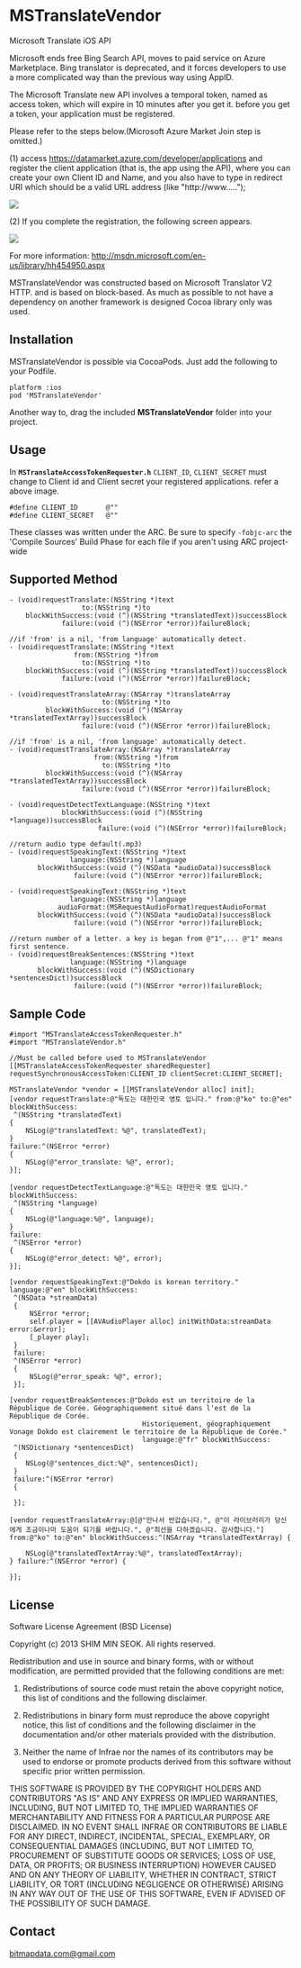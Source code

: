 MSTranslateVendor
=================

Microsoft Translate iOS API

Microsoft ends free Bing Search API, moves to paid service on Azure Marketplace. Bing translator is deprecated, and it forces developers to use a more complicated way than the previous way using AppID.

The Microsoft Translate new API involves a temporal token, named as access token, which will expire in 10 minutes after you get it. before you get a token, your application must be registered.

Please refer to the steps below.(Microsoft Azure Market Join step is omitted.) 

(1) access https://datamarket.azure.com/developer/applications and register the client application (that is, the app using the API), where you can create your own Client ID and Name, and you also have to type in
redirect URI which should be a valid URL address (like "http://www.....");
  
![](https://s3.amazonaws.com/Y1J8k27YH1U3r6LeEwCOP2cvY97xxXTs/img0.png)

(2) If you complete the registration, the following screen appears. 
  
![](https://s3.amazonaws.com/Y1J8k27YH1U3r6LeEwCOP2cvY97xxXTs/img1.png)

For more information: http://msdn.microsoft.com/en-us/library/hh454950.aspx

MSTranslateVendor was constructed based on Microsoft Translator V2 HTTP. and is based on block-based.  As much as possible to not have a dependency on another framework is designed Cocoa library only was used.

## Installation ##

MSTranslateVendor is possible via CocoaPods. Just add the following to your Podfile.

    platform :ios
    pod 'MSTranslateVendor'

Another way to, drag the included <b>MSTranslateVendor</b> folder into your project.

## Usage ##

In <b>`MSTranslateAccessTokenRequester.h`</b> `CLIENT_ID`, `CLIENT_SECRET` must change to Client id and Client secret your registered applications. refer a above image.

    #define CLIENT_ID       @""
    #define CLIENT_SECRET   @""

These classes was written under the ARC. Be sure to specify `-fobjc-arc` the 'Compile Sources' Build Phase for each file if you aren't using ARC project-wide

## Supported Method ##

	- (void)requestTranslate:(NSString *)text
                      to:(NSString *)to
        blockWithSuccess:(void (^)(NSString *translatedText))successBlock
                 failure:(void (^)(NSError *error))failureBlock;

	//if 'from' is a nil, 'from language' automatically detect.
	- (void)requestTranslate:(NSString *)text
                    from:(NSString *)from
                      to:(NSString *)to
        blockWithSuccess:(void (^)(NSString *translatedText))successBlock
                 failure:(void (^)(NSError *error))failureBlock;

	- (void)requestTranslateArray:(NSArray *)translateArray
                           to:(NSString *)to
             blockWithSuccess:(void (^)(NSArray *translatedTextArray))successBlock
                      failure:(void (^)(NSError *error))failureBlock;

	//if 'from' is a nil, 'from language' automatically detect.
	- (void)requestTranslateArray:(NSArray *)translateArray
                         from:(NSString *)from
                           to:(NSString *)to
             blockWithSuccess:(void (^)(NSArray *translatedTextArray))successBlock
                      failure:(void (^)(NSError *error))failureBlock;

	- (void)requestDetectTextLanguage:(NSString *)text
                 blockWithSuccess:(void (^)(NSString *language))successBlock
                          failure:(void (^)(NSError *error))failureBlock;

	//return audio type default(.mp3)
	- (void)requestSpeakingText:(NSString *)text
                   language:(NSString *)language
           blockWithSuccess:(void (^)(NSData *audioData))successBlock
                    failure:(void (^)(NSError *error))failureBlock;

	- (void)requestSpeakingText:(NSString *)text
                   language:(NSString *)language
                audioFormat:(MSRequestAudioFormat)requestAudioFormat
           blockWithSuccess:(void (^)(NSData *audioData))successBlock
                    failure:(void (^)(NSError *error))failureBlock;

	//return number of a letter. a key is began from @"1",... @"1" means first sentence.
	- (void)requestBreakSentences:(NSString *)text
                   language:(NSString *)language
           blockWithSuccess:(void (^)(NSDictionary *sentencesDict))successBlock
                    failure:(void (^)(NSError *error))failureBlock;

## Sample Code ##

    #import "MSTranslateAccessTokenRequester.h"
    #import "MSTranslateVendor.h"
    
    //Must be called before used to MSTranslateVendor
    [[MSTranslateAccessTokenRequester sharedRequester] requestSynchronousAccessToken:CLIENT_ID clientSecret:CLIENT_SECRET];
    
    MSTranslateVendor *vendor = [[MSTranslateVendor alloc] init];
    [vendor requestTranslate:@"독도는 대한민국 영토 입니다." from:@"ko" to:@"en" blockWithSuccess:
     ^(NSString *translatedText)
    {
        NSLog(@"translatedText: %@", translatedText);
    }
    failure:^(NSError *error)
    {
        NSLog(@"error_translate: %@", error);
    }];
    
    [vendor requestDetectTextLanguage:@"독도는 대한민국 영토 입니다." blockWithSuccess:
     ^(NSString *language)
    {
        NSLog(@"language:%@", language);
    }
    failure:
     ^(NSError *error)
    {
        NSLog(@"error_detect: %@", error);
    }];
    
    [vendor requestSpeakingText:@"Dokdo is korean territory." language:@"en" blockWithSuccess:
     ^(NSData *streamData)
     {
         NSError *error;
         self.player = [[AVAudioPlayer alloc] initWithData:streamData error:&error];
         [_player play];
     }
     failure:
     ^(NSError *error)
     {
         NSLog(@"error_speak: %@", error);
     }];
     
    [vendor requestBreakSentences:@"Dokdo est un territoire de la République de Corée. Géographiquement situé dans l'est de la République de Corée.
                                     Historiquement, géographiquement Vonage Dokdo est clairement le territoire de la République de Corée." 
                                     language:@"fr" blockWithSuccess:
     ^(NSDictionary *sentencesDict)
     {
        NSLog(@"sentences_dict:%@", sentencesDict);
     }
     failure:^(NSError *error)
     {
        
     }];
     
	[vendor requestTranslateArray:@[@"만나서 반갑습니다.", @"이 라이브러리가 당신에게 조금이나마 도움이 되기를 바랍니다.", @"최선을 다하겠습니다. 감사합니다."] from:@"ko" to:@"en" blockWithSuccess:^(NSArray *translatedTextArray) {
        
        NSLog(@"translatedTextArray:%@", translatedTextArray);
    } failure:^(NSError *error) {
        
    }];


## License ##

Software License Agreement (BSD License)

Copyright (c) 2013 SHIM MIN SEOK. All rights reserved.

Redistribution and use in source and binary forms, with or without
modification, are permitted provided that the following conditions are met:

  1. Redistributions of source code must retain the above copyright
     notice, this list of conditions and the following disclaimer.
   
  2. Redistributions in binary form must reproduce the above copyright
     notice, this list of conditions and the following disclaimer in
     the documentation and/or other materials provided with the
     distribution.

  3. Neither the name of Infrae nor the names of its contributors may
     be used to endorse or promote products derived from this software
     without specific prior written permission.

THIS SOFTWARE IS PROVIDED BY THE COPYRIGHT HOLDERS AND CONTRIBUTORS
"AS IS" AND ANY EXPRESS OR IMPLIED WARRANTIES, INCLUDING, BUT NOT
LIMITED TO, THE IMPLIED WARRANTIES OF MERCHANTABILITY AND FITNESS FOR
A PARTICULAR PURPOSE ARE DISCLAIMED. IN NO EVENT SHALL INFRAE OR
CONTRIBUTORS BE LIABLE FOR ANY DIRECT, INDIRECT, INCIDENTAL, SPECIAL,
EXEMPLARY, OR CONSEQUENTIAL DAMAGES (INCLUDING, BUT NOT LIMITED TO,
PROCUREMENT OF SUBSTITUTE GOODS OR SERVICES; LOSS OF USE, DATA, OR
PROFITS; OR BUSINESS INTERRUPTION) HOWEVER CAUSED AND ON ANY THEORY OF
LIABILITY, WHETHER IN CONTRACT, STRICT LIABILITY, OR TORT (INCLUDING
NEGLIGENCE OR OTHERWISE) ARISING IN ANY WAY OUT OF THE USE OF THIS
SOFTWARE, EVEN IF ADVISED OF THE POSSIBILITY OF SUCH DAMAGE.

## Contact ##

bitmapdata.com@gmail.com
